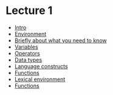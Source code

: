 <h1>
    Lecture 1
</h1>

<ul>
    <li>
        <a href="./01.md">Intro</a>
    </li>
    <li>
        <a href="./02.md">Environment</a>
    </li>
    <li>
        <a href="./03.md">Briefly about what you need to know</a>
    </li>
    <li>
        <a href="./04.md">Variables</a>
    </li>
    <li>
        <a href="./05.md">Operators</a>
    </li>
    <li>
        <a href="./06.md">Data types</a>
    </li>
    <li>
        <a href="./07.md">Language constructs</a>
    </li>
    <li>
        <a href="./08.md">Functions</a>
    </li>
    <li>
        <a href="./09.md">Lexical environment</a>
    </li>
    <li>
        <a href="./10.md">Functions</a>
    </li>
</ul>
